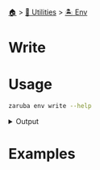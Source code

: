 <!--startTocHeader-->
[🏠](../../README.md) > [🔧 Utilities](../README.md) > [🏝️ Env](README.md)
# Write
<!--endTocHeader-->

# Usage

<!--startCode-->
```bash
zaruba env write --help
```
 
<details>
<summary>Output</summary>
 
```````
Write envMap to file

Usage:
  zaruba env write <fileName> <envMap> [prefix] [flags]

Flags:
  -h, --help   help for write
```````
</details>
<!--endCode-->

# Examples


<!--startTocSubTopic-->
<!--endTocSubTopic-->